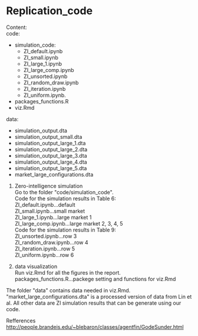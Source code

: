 # Replication_code

Content:  
code:  
- simulation_code:  
  - ZI_default.ipynb 
  - ZI_small.ipynb  
  - ZI_large_1.ipynb  
  - ZI_large_comp.ipynb  
  - ZI_unsorted.ipynb 
  - ZI_random_draw.ipynb 
  - ZI_iteration.ipynb 
  - ZI_uniform.ipynb.  
- packages_functions.R  
- viz.Rmd  
  
data:  
- simulation_output.dta  
- simulation_output_small.dta  
- simulation_output_large_1.dta  
- simulation_output_large_2.dta   
- simulation_output_large_3.dta  
- simulation_output_large_4.dta  
- simulation_output_large_5.dta  
- market_large_configurations.dta  

1. Zero-intelligence simulation  
Go to the folder "code/simulation_code".   
Code for the simulation results in Table 6:  
ZI_default.ipynb...default  
ZI_small.ipynb...small market  
ZI_large_1.ipynb...large market 1  
ZI_large_comp.ipynb...large market 2, 3, 4, 5   
Code for the simulation results in Table 9:  
ZI_unsorted.ipynb...row 3  
ZI_random_draw.ipynb...row 4  
ZI_iteration.ipynb...row 5  
ZI_uniform.ipynb...row 6  

2. data visualization  
Run viz.Rmd for all the figures in the report.  
packages_functions.R...packege setting and functions for viz.Rmd

The folder "data" contains data needed in viz.Rmd. "market_large_configurations.dta" is a processed version of data from Lin et al. All other data are ZI simulation results that can be generate using our code.  

Refferences
http://people.brandeis.edu/~blebaron/classes/agentfin/GodeSunder.html
